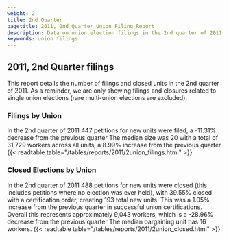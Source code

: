 ```yaml
---
weight: 2
title: 2nd Quarter
pagetitle: 2011, 2nd Quarter Union Filing Report
description: Data on union election filings in the 2nd quarter of 2011
keywords: union filings
---
```


## 2011, 2nd Quarter filings

This report details the number of filings and closed units in the 2nd quarter of 2011. As a reminder, we are only showing filings and closures related to single union elections (rare multi-union elections are excluded).

### Filings by Union
In the 2nd quarter of 2011 447 petitions for new units were filed, a -11.31% decrease from the previous quarter The median size was 20 with a total of 31,729 workers across all units, a 8.99% increase from the previous quarter
{{< readtable table="/tables/reports/2011/2union_filings.html" >}}

### Closed Elections by Union
In the 2nd quarter of 2011 488 petitions for new units were closed (this includes petitions where no election was ever held), with 39.55% closed with a certification order, creating 193 total new units. This was a 1.05% increase from the previous quarter in successful union certifications. Overall this represents approximately 9,043 workers, which is a -28.96% decrease from the previous quarter The median bargaining unit has 16 workers.
{{< readtable table="/tables/reports/2011/2union_closed.html" >}}
